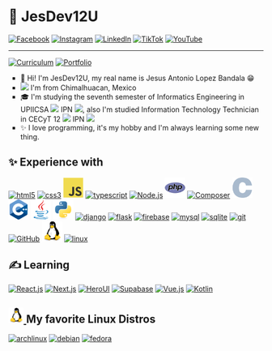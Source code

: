 # 🍷 JesDev12U

[![Facebook](https://img.shields.io/badge/Facebook-%231877F2.svg?logo=Facebook&logoColor=white)](https://facebook.com/jesusantonio.lopezbandala.7)
[![Instagram](https://img.shields.io/badge/Instagram-%23E4405F.svg?logo=Instagram&logoColor=white)](https://instagram.com/jesdev12u)
[![LinkedIn](https://img.shields.io/badge/LinkedIn-%230077B5.svg?logo=linkedin&logoColor=white)](https://linkedin.com/in/jalb12u)
[![TikTok](https://img.shields.io/badge/TikTok-%23000000.svg?logo=TikTok&logoColor=white)](https://tiktok.com/@.jes12u)
[![YouTube](https://img.shields.io/badge/YouTube-F04030.svg?logo=youtube&logoColor=white)](https://www.youtube.com/@jesusantoniolopezbandala3569)

<hr />

[![Curriculum](https://img.shields.io/badge/Curriculum-000?logo=asahilinux)](https://docs.google.com/document/d/1itxllgDp-G7XuR3f_-_GeJkAEsRgiI6f/edit?usp=sharing&ouid=102397761982891395186&rtpof=true&sd=true)
[![Portfolio](https://img.shields.io/badge/Portfolio-000?logo=mdbook)](https://portfolio-jesdev12us-projects.vercel.app)

<ul type="square">
  <li>👋 Hi! I'm JesDev12U, my real name is Jesus Antonio Lopez Bandala 😁</li>
  <li><a href="https://es.wikipedia.org/wiki/M%C3%A9xico" target="_blank"><img draggable="false" src="https://github.com/JesDev12U/JesDev12U/assets/119618881/cdb2ee00-6bfa-4340-9629-aa681fcb4516" width="20px"/></a> I'm from Chimalhuacan, Mexico</li>
  <li>🎓 I'm studying the seventh semester of Informatics Engineering in UPIICSA <a href="https://www.upiicsa.ipn.mx" target="_blank"><img src="https://github.com/JesDev12U/JesDev12U/assets/119618881/5d9a6292-f970-4f52-ba1d-cac458c41598" width="20px"/></a> IPN <a href="https://www.ipn.mx" target="_blank"><img src="https://github.com/JesDev12U/JesDev12U/assets/119618881/bd04d7dc-a809-41f2-ac10-fbc2e557f897" width="10px"/></a>, also I'm studied Information Technology Technician in CECyT 12 <a href="https://www.cecyt12.ipn.mx" target="_blank"><img src="https://github.com/JesDev12U/JesDev12U/assets/119618881/9fd3c990-70cf-464f-a87e-80296d5bffd5" width="20px"/></a> IPN <a href="https://www.ipn.mx" target="_blank"><img src="https://github.com/JesDev12U/JesDev12U/assets/119618881/bd04d7dc-a809-41f2-ac10-fbc2e557f897" width="10px"/></a></li>
  <li>✨ I love programming, it's my hobby and I'm always learning some new thing.</li>
</ul>

## ✨ Experience with

<p>
  <!-- HTML -->
  <a href="https://www.w3.org/html/" target="_blank" rel="noreferrer"><img src="https://www.w3.org/html/logo/downloads/HTML5_Badge_512.png" alt="html5" width="40" height="40" title="HTML" /></a> 
  <!-- CSS -->
  <a href="https://www.w3schools.com/css/" target="_blank" rel="noreferrer"><img src="https://upload.wikimedia.org/wikipedia/commons/thumb/6/62/CSS3_logo.svg/512px-CSS3_logo.svg.png?20210705212817" alt="css3" width="40" height="40" title="CSS"/></a> 
  <!--JavaScript-->
  <a href="https://developer.mozilla.org/en-US/docs/Web/JavaScript" target="_blank" rel="noreferrer"> <img src="https://raw.githubusercontent.com/devicons/devicon/master/icons/javascript/javascript-original.svg" alt="javascript" width="40" height="40" title="JavaScript" /></a>
  <!-- TypeScript -->
  <a href="https://www.typescriptlang.org/" target="_blank" rel="noreferrer"><img src="https://www.vectorlogo.zone/logos/typescriptlang/typescriptlang-icon.svg" alt="typescript" width="40" height="40" title="TypeScript" /></a>
  <!-- Node.js -->
  <a href="https://nodejs.org/en" target="_blank" rel="noreferrer"><img src="https://www.vectorlogo.zone/logos/nodejs/nodejs-icon.svg" alt="Node.js" width="40" height="40" title="Node.js"></a>
  <!--PHP-->
  <a href="https://www.php.net" target="_blank" rel="noreferrer"><img src="https://raw.githubusercontent.com/devicons/devicon/master/icons/php/php-original.svg" alt="php" width="40" height="40" title="PHP"/></a>
  <!-- Composer -->
  <a href="https://getcomposer.org/" target="_blank" rel="noreferrer"><img src="https://getcomposer.org/img/logo-composer-transparent4.png" alt="Composer" width="40" height="40" title="Composer"></a>
  <!-- C -->
  <a href="https://www.cprogramming.com/" target="_blank" rel="noreferrer"><img src="https://raw.githubusercontent.com/devicons/devicon/master/icons/c/c-original.svg" alt="c" width="40" height="40" title="C"/></a> 
  <!-- C++ -->
  <a href="https://www.w3schools.com/cpp/" target="_blank" rel="noreferrer"><img src="https://raw.githubusercontent.com/devicons/devicon/master/icons/cplusplus/cplusplus-original.svg" alt="cplusplus" width="40" height="40" title="C++" /></a>
  <!-- Java -->
  <a href="https://www.java.com" target="_blank" rel="noreferrer"><img src="https://raw.githubusercontent.com/devicons/devicon/master/icons/java/java-original.svg" alt="java" width="40" height="40" title="Java" /></a>
  <!-- Python -->
  <a href="https://www.python.org" target="_blank" rel="noreferrer"><img src="https://raw.githubusercontent.com/devicons/devicon/master/icons/python/python-original.svg" alt="python" width="40" height="40" title="Python" /></a> 
  <!-- Django -->
  <a href="https://www.djangoproject.com/" target="_blank" rel="noreferrer"><img src="https://cdn.worldvectorlogo.com/logos/django.svg" alt="django" width="40" height="40" title="Django"/></a>
  <!-- Flask -->
  <a href="https://flask.palletsprojects.com/" target="_blank" rel="noreferrer"><img src="https://www.vectorlogo.zone/logos/palletsprojects_flask/palletsprojects_flask-icon.svg" alt="flask" width="40" height="40" title="Flask"/></a>
  <!-- Firebase -->
  <a href="https://firebase.google.com/" target="_blank" rel="noreferrer"><img src="https://www.vectorlogo.zone/logos/firebase/firebase-icon.svg" alt="firebase" width="40" height="40" title="Firebase"/></a>
  <!-- MySQL -->
  <a href="https://www.mysql.com/" target="_blank" rel="noreferrer"><img src="https://images.icon-icons.com/2699/PNG/512/mysql_logo_icon_169940.png" alt="mysql" width="40" height="40" title="MySQL"/></a>
  <!-- SQLite -->
  <a href="https://www.sqlite.org/" target="_blank" rel="noreferrer"><img src="https://www.vectorlogo.zone/logos/sqlite/sqlite-icon.svg" alt="sqlite" width="40" height="40" title="SQLite" /></a>
  <!-- Git -->
  <a href="https://git-scm.com/" target="_blank" rel="noreferrer"><img src="https://www.vectorlogo.zone/logos/git-scm/git-scm-icon.svg" alt="git" width="40" height="40" title="Git" /></a>
  <!-- GitHub -->
  <a href="https://code.visualstudio.com" target="_blank" rel="noreferrer"><img src="https://cdn-1.webcatalog.io/catalog/github/github-icon-filled-256.png?v=1753662983890" alt="GitHub" width="40" height="40" title="GitHub"/></a>
  <!-- Linux -->
  <a href="https://www.linux.org/" target="_blank" rel="noreferrer"> <img src="https://raw.githubusercontent.com/devicons/devicon/master/icons/linux/linux-original.svg" alt="linux" width="40" height="40" title="Linux"/></a>
  <!-- Bash -->
  <a href="https://es.wikipedia.org/wiki/Bash" target="_blank" rel="noreferrer"> <img src="https://portfolio-jesdev12us-projects.vercel.app/img/bash.png" alt="linux" width="40" height="40" title="Linux"/></a>
</p>

## ✍ Learning

<p>
  <!-- React -->
  <a href="https://react.dev" target="_blank"><img src="https://upload.wikimedia.org/wikipedia/commons/thumb/a/a7/React-icon.svg/1150px-React-icon.svg.png" alt="React.js" width="40" height="40" title="React.js" /></a>
  <!-- Next -->
  <a href="https://nextjs.org" target="_blank"><img src="https://www.drupal.org/files/project-images/nextjs-icon-dark-background.png" alt="Next.js" width="40" height="40" title="Next.js" /></a>
  <!-- HeroUI -->
  <a href="https://www.heroui.com" target="_blank"><img src="https://cdn-1.webcatalog.io/catalog/heroui/heroui-icon-filled-256.png?v=1747111349810" alt="HeroUI" width="40" height="40" title="HeroUI" /></a>
  <!-- Supabase -->
  <a href="https://supabase.com" target="_blank"><img src="https://cdn.prod.website-files.com/655b60964be1a1b36c746790/655b60964be1a1b36c746d41_646dfce3b9c4849f6e401bff_supabase-logo-icon_1.png" alt="Supabase" width="40" height="40" title="Supabase" /></a>
  <!-- Vue.js -->
  <a href="https://vuejs.org/" target="_blank" rel="noreferrer"><img src="https://www.vectorlogo.zone/logos/vuejs/vuejs-icon.svg" alt="Vue.js" width="40" height="40" title="Vue.js" /></a>
  <!-- Kotlin -->
  <a href="https://kotlinlang.org" target="_blank" rel="noreferrer"><img src="https://framerusercontent.com/images/Bo0cEQhCtGuZyzCzyQDCgfcQmg.png" alt="Kotlin" width="40" height="40" title="Kotlin" /></a>
</p>

## <a href="https://www.linux.org/" target="_blank" rel="noreferrer"> <img src="https://raw.githubusercontent.com/devicons/devicon/master/icons/linux/linux-original.svg" alt="linux" width="30" height="30" title="Linux"/> </a> My favorite Linux Distros

<p>
  <!-- Archlinux -->
  <a href="https://archlinux.org/" target="_blank" rel="noreferrer"><img src="https://www.vectorlogo.zone/logos/archlinux/archlinux-icon.svg" alt="archlinux" width="40" height="40" title="Archlinux" /></a>
  <!-- Debian -->
  <a href="" target="_blank" rel="noreferrer"><img src="https://www.vectorlogo.zone/logos/debian/debian-icon.svg" alt="debian" width="40" height="40" title="Debian" /></a>
  <!-- Fedora -->
  <a href="https://fedoraproject.org/" target="_blank" rel="noreferrer"> <img src="https://www.vectorlogo.zone/logos/getfedora/getfedora-icon.svg" alt="fedora" width="40" height="40" title="Fedora"/></a>
</p>
